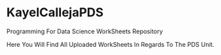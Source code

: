 # KayelCallejaPDS
Programming For Data Science WorkSheets Repository

Here You Will Find All Uploaded WorkSheets In Regards To The PDS Unit.


